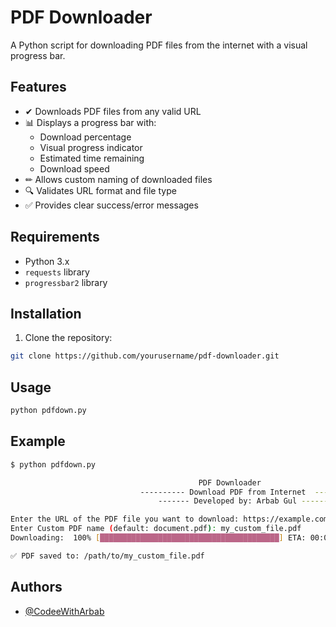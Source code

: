 # PDF Downloader

A Python script for downloading PDF files from the internet with a visual progress bar.

## Features

- ✔ Downloads PDF files from any valid URL  
- 📊 Displays a progress bar with:
  - Download percentage
  - Visual progress indicator
  - Estimated time remaining
  - Download speed
- ✏ Allows custom naming of downloaded files
- 🔍 Validates URL format and file type
- ✅ Provides clear success/error messages

## Requirements
- Python 3.x
- `requests` library
- `progressbar2` library

## Installation

1. Clone the repository:
```bash
git clone https://github.com/yourusername/pdf-downloader.git
```

## Usage
```bash
python pdfdown.py
```

## Example
```bash
$ python pdfdown.py

                                          PDF Downloader 
                             ---------- Download PDF from Internet  ---------
                                 ------- Developed by: Arbab Gul ------- 

Enter the URL of the PDF file you want to download: https://example.com/document.pdf
Enter Custom PDF name (default: document.pdf): my_custom_file.pdf
Downloading:  100% [████████████████████████████████████████] ETA: 00:00:00  1.2MB/s

✅ PDF saved to: /path/to/my_custom_file.pdf
```

## Authors

- [@CodeeWithArbab](https://github.com/CodeeWithArbab)
